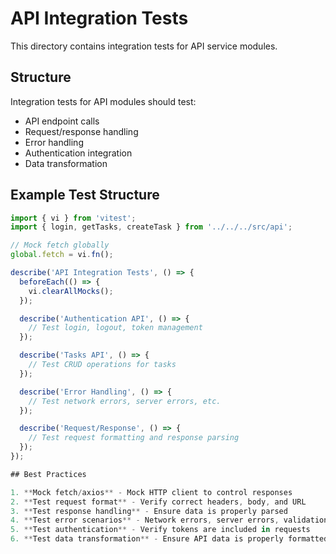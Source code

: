# API Integration Tests

This directory contains integration tests for API service modules.

## Structure

Integration tests for API modules should test:
- API endpoint calls
- Request/response handling
- Error handling
- Authentication integration
- Data transformation

## Example Test Structure

```jsx
import { vi } from 'vitest';
import { login, getTasks, createTask } from '../../../src/api';

// Mock fetch globally
global.fetch = vi.fn();

describe('API Integration Tests', () => {
  beforeEach(() => {
    vi.clearAllMocks();
  });

  describe('Authentication API', () => {
    // Test login, logout, token management
  });

  describe('Tasks API', () => {
    // Test CRUD operations for tasks
  });

  describe('Error Handling', () => {
    // Test network errors, server errors, etc.
  });

  describe('Request/Response', () => {
    // Test request formatting and response parsing
  });
});

## Best Practices

1. **Mock fetch/axios** - Mock HTTP client to control responses
2. **Test request format** - Verify correct headers, body, and URL
3. **Test response handling** - Ensure data is properly parsed
4. **Test error scenarios** - Network errors, server errors, validation errors
5. **Test authentication** - Verify tokens are included in requests
6. **Test data transformation** - Ensure API data is properly formatted 